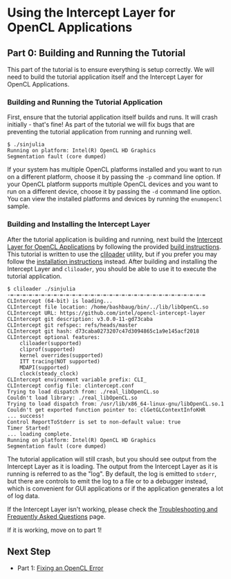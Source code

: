 # Using the Intercept Layer for OpenCL Applications

## Part 0: Building and Running the Tutorial

This part of the tutorial is to ensure everything is setup correctly.
We will need to build the tutorial application itself and the Intercept Layer for OpenCL Applications.

### Building and Running the Tutorial Application

First, ensure that the tutorial application itself builds and runs.
It will crash initially - that's fine!
As part of the tutorial we will fix bugs that are preventing the tutorial application from running and running well.

```
$ ./sinjulia 
Running on platform: Intel(R) OpenCL HD Graphics
Segmentation fault (core dumped)
```

If your system has multiple OpenCL platforms installed and you want to run on a different platform, choose it by passing the `-p` command line option.
If your OpenCL platform supports multiple OpenCL devices and you want to run on a different device, choose it by passing the `-d` command line option.
You can view the installed platforms and devices by running the `enumopencl` sample.

### Building and Installing the Intercept Layer

After the tutorial application is building and running, next build the [Intercept Layer for OpenCL Applications](https://github.com/intel/opencl-intercept-layer) by following the provided [build instructions](https://github.com/intel/opencl-intercept-layer/blob/master/docs/build.md).
This tutorial is written to use the [cliloader](https://github.com/intel/opencl-intercept-layer/blob/master/docs/cliloader.md) utility, but if you prefer you may follow the [installation instructions](https://github.com/intel/opencl-intercept-layer/blob/master/docs/install.md) instead.
After building and installing the Intercept Layer and `cliloader`, you should be able to use it to execute the tutorial application.

```
$ cliloader ./sinjulia 
-=-=-=-=-=-=-=-=-=-=-=-=-=-=-=-=-=-=-=-=-=-=-=-=-=-=-=-=-=-=-=-=
CLIntercept (64-bit) is loading...
CLIntercept file location: /home/bashbaug/bin/../lib/libOpenCL.so
CLIntercept URL: https://github.com/intel/opencl-intercept-layer
CLIntercept git description: v3.0.0-11-gd73caba
CLIntercept git refspec: refs/heads/master
CLIntercept git hash: d73caba0273207c47d3094865c1a9e145acf2018
CLIntercept optional features:
    cliloader(supported)
    cliprof(supported)
    kernel overrides(supported)
    ITT tracing(NOT supported)
    MDAPI(supported)
    clock(steady_clock)
CLIntercept environment variable prefix: CLI_
CLIntercept config file: clintercept.conf
Trying to load dispatch from: ./real_libOpenCL.so
Couldn't load library: ./real_libOpenCL.so
Trying to load dispatch from: /usr/lib/x86_64-linux-gnu/libOpenCL.so.1
Couldn't get exported function pointer to: clGetGLContextInfoKHR
... success!
Control ReportToStderr is set to non-default value: true
Timer Started!
... loading complete.
Running on platform: Intel(R) OpenCL HD Graphics
Segmentation fault (core dumped)
```

The tutorial application will still crash, but you should see output from the Intercept Layer as it is loading.
The output from the Intercept Layer as it is running is referred to as the "log".
By default, the log is emitted to `stderr`, but there are controls to emit the log to a file or to a debugger instead, which is convenient for GUI applications or if the application generates a lot of log data.

If the Intercept Layer isn't working, please check the [Troubleshooting and Frequently Asked Questions](https://github.com/intel/opencl-intercept-layer/blob/master/docs/FAQ.md) page.

If it is working, move on to part 1!

## Next Step

* Part 1: [Fixing an OpenCL Error](part1.md)
